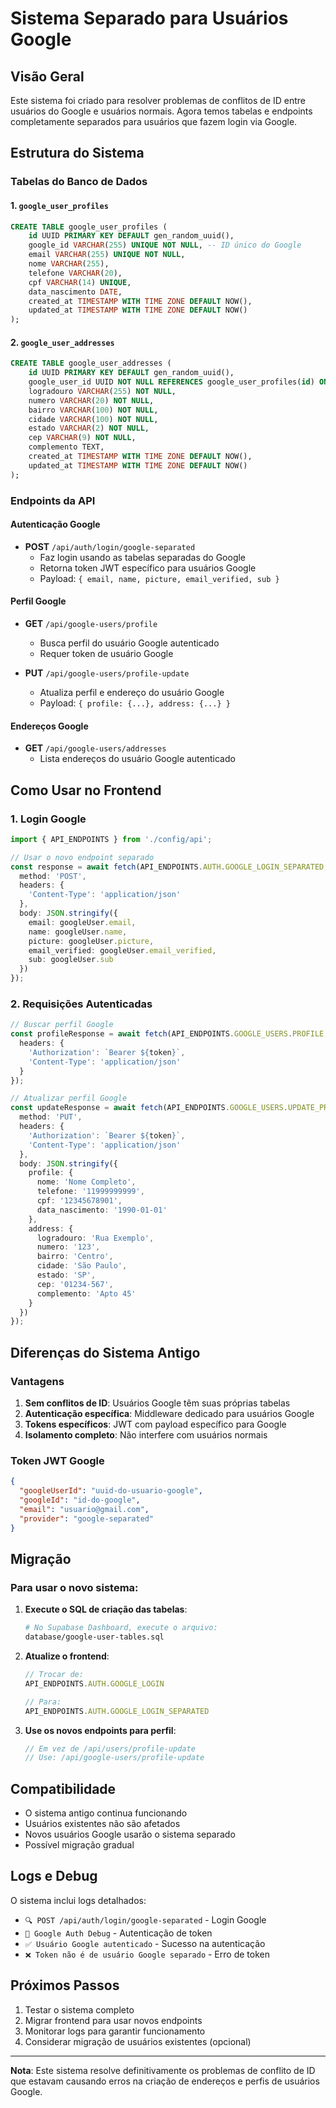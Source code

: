 # Sistema Separado para Usuários Google

## Visão Geral

Este sistema foi criado para resolver problemas de conflitos de ID entre usuários do Google e usuários normais. Agora temos tabelas e endpoints completamente separados para usuários que fazem login via Google.

## Estrutura do Sistema

### Tabelas do Banco de Dados

#### 1. `google_user_profiles`
```sql
CREATE TABLE google_user_profiles (
    id UUID PRIMARY KEY DEFAULT gen_random_uuid(),
    google_id VARCHAR(255) UNIQUE NOT NULL, -- ID único do Google
    email VARCHAR(255) UNIQUE NOT NULL,
    nome VARCHAR(255),
    telefone VARCHAR(20),
    cpf VARCHAR(14) UNIQUE,
    data_nascimento DATE,
    created_at TIMESTAMP WITH TIME ZONE DEFAULT NOW(),
    updated_at TIMESTAMP WITH TIME ZONE DEFAULT NOW()
);
```

#### 2. `google_user_addresses`
```sql
CREATE TABLE google_user_addresses (
    id UUID PRIMARY KEY DEFAULT gen_random_uuid(),
    google_user_id UUID NOT NULL REFERENCES google_user_profiles(id) ON DELETE CASCADE,
    logradouro VARCHAR(255) NOT NULL,
    numero VARCHAR(20) NOT NULL,
    bairro VARCHAR(100) NOT NULL,
    cidade VARCHAR(100) NOT NULL,
    estado VARCHAR(2) NOT NULL,
    cep VARCHAR(9) NOT NULL,
    complemento TEXT,
    created_at TIMESTAMP WITH TIME ZONE DEFAULT NOW(),
    updated_at TIMESTAMP WITH TIME ZONE DEFAULT NOW()
);
```

### Endpoints da API

#### Autenticação Google
- **POST** `/api/auth/login/google-separated`
  - Faz login usando as tabelas separadas do Google
  - Retorna token JWT específico para usuários Google
  - Payload: `{ email, name, picture, email_verified, sub }`

#### Perfil Google
- **GET** `/api/google-users/profile`
  - Busca perfil do usuário Google autenticado
  - Requer token de usuário Google

- **PUT** `/api/google-users/profile-update`
  - Atualiza perfil e endereço do usuário Google
  - Payload: `{ profile: {...}, address: {...} }`

#### Endereços Google
- **GET** `/api/google-users/addresses`
  - Lista endereços do usuário Google autenticado

## Como Usar no Frontend

### 1. Login Google
```typescript
import { API_ENDPOINTS } from './config/api';

// Usar o novo endpoint separado
const response = await fetch(API_ENDPOINTS.AUTH.GOOGLE_LOGIN_SEPARATED, {
  method: 'POST',
  headers: {
    'Content-Type': 'application/json'
  },
  body: JSON.stringify({
    email: googleUser.email,
    name: googleUser.name,
    picture: googleUser.picture,
    email_verified: googleUser.email_verified,
    sub: googleUser.sub
  })
});
```

### 2. Requisições Autenticadas
```typescript
// Buscar perfil Google
const profileResponse = await fetch(API_ENDPOINTS.GOOGLE_USERS.PROFILE, {
  headers: {
    'Authorization': `Bearer ${token}`,
    'Content-Type': 'application/json'
  }
});

// Atualizar perfil Google
const updateResponse = await fetch(API_ENDPOINTS.GOOGLE_USERS.UPDATE_PROFILE, {
  method: 'PUT',
  headers: {
    'Authorization': `Bearer ${token}`,
    'Content-Type': 'application/json'
  },
  body: JSON.stringify({
    profile: {
      nome: 'Nome Completo',
      telefone: '11999999999',
      cpf: '12345678901',
      data_nascimento: '1990-01-01'
    },
    address: {
      logradouro: 'Rua Exemplo',
      numero: '123',
      bairro: 'Centro',
      cidade: 'São Paulo',
      estado: 'SP',
      cep: '01234-567',
      complemento: 'Apto 45'
    }
  })
});
```

## Diferenças do Sistema Antigo

### Vantagens
1. **Sem conflitos de ID**: Usuários Google têm suas próprias tabelas
2. **Autenticação específica**: Middleware dedicado para usuários Google
3. **Tokens específicos**: JWT com payload específico para Google
4. **Isolamento completo**: Não interfere com usuários normais

### Token JWT Google
```json
{
  "googleUserId": "uuid-do-usuario-google",
  "googleId": "id-do-google",
  "email": "usuario@gmail.com",
  "provider": "google-separated"
}
```

## Migração

### Para usar o novo sistema:

1. **Execute o SQL de criação das tabelas**:
   ```bash
   # No Supabase Dashboard, execute o arquivo:
   database/google-user-tables.sql
   ```

2. **Atualize o frontend**:
   ```typescript
   // Trocar de:
   API_ENDPOINTS.AUTH.GOOGLE_LOGIN
   
   // Para:
   API_ENDPOINTS.AUTH.GOOGLE_LOGIN_SEPARATED
   ```

3. **Use os novos endpoints para perfil**:
   ```typescript
   // Em vez de /api/users/profile-update
   // Use: /api/google-users/profile-update
   ```

## Compatibilidade

- O sistema antigo continua funcionando
- Usuários existentes não são afetados
- Novos usuários Google usarão o sistema separado
- Possível migração gradual

## Logs e Debug

O sistema inclui logs detalhados:
- `🔍 POST /api/auth/login/google-separated` - Login Google
- `🔐 Google Auth Debug` - Autenticação de token
- `✅ Usuário Google autenticado` - Sucesso na autenticação
- `❌ Token não é de usuário Google separado` - Erro de token

## Próximos Passos

1. Testar o sistema completo
2. Migrar frontend para usar novos endpoints
3. Monitorar logs para garantir funcionamento
4. Considerar migração de usuários existentes (opcional)

---

**Nota**: Este sistema resolve definitivamente os problemas de conflito de ID que estavam causando erros na criação de endereços e perfis de usuários Google.